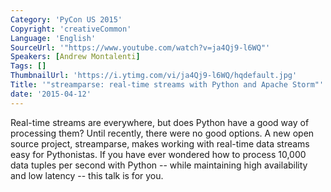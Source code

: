 ```yaml
---
Category: 'PyCon US 2015'
Copyright: 'creativeCommon'
Language: 'English'
SourceUrl: '"https://www.youtube.com/watch?v=ja4Qj9-l6WQ"'
Speakers: [Andrew Montalenti]
Tags: []
ThumbnailUrl: 'https://i.ytimg.com/vi/ja4Qj9-l6WQ/hqdefault.jpg'
Title: '"streamparse: real-time streams with Python and Apache Storm"'
date: '2015-04-12'
---
```

Real-time streams are everywhere, but does Python have a good way of processing them? Until recently, there were no good options. A new open source project, streamparse, makes working with real-time data streams easy for Pythonistas. If you have ever wondered how to process 10,000 data tuples per second with Python -- while maintaining high availability and low latency -- this talk is for you.

